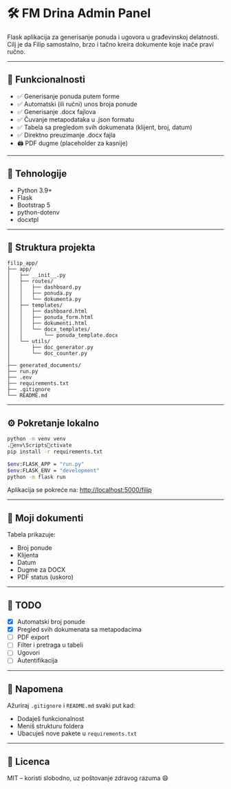 # 🛠️ FM Drina Admin Panel

Flask aplikacija za generisanje ponuda i ugovora u građevinskoj delatnosti.  
Cilj je da Filip samostalno, brzo i tačno kreira dokumente koje inače pravi ručno.

---

## 🚀 Funkcionalnosti

- ✅ Generisanje ponuda putem forme
- ✅ Automatski (ili ručni) unos broja ponude
- ✅ Generisanje .docx fajlova
- ✅ Čuvanje metapodataka u .json formatu
- ✅ Tabela sa pregledom svih dokumenata (klijent, broj, datum)
- ✅ Direktno preuzimanje .docx fajla
- 🖨️ PDF dugme (placeholder za kasnije)

---

## 🧱 Tehnologije

- Python 3.9+
- Flask
- Bootstrap 5
- python-dotenv
- docxtpl

---

## 📁 Struktura projekta

```
filip_app/
├── app/
│   ├── __init__.py
│   ├── routes/
│   │   ├── dashboard.py
│   │   ├── ponuda.py
│   │   └── dokumenta.py
│   ├── templates/
│   │   ├── dashboard.html
│   │   ├── ponuda_form.html
│   │   ├── dokumenti.html
│   │   └── docx_templates/
│   │       └── ponuda_template.docx
│   └── utils/
│       ├── doc_generator.py
│       └── doc_counter.py
│
├── generated_documents/
├── run.py
├── .env
├── requirements.txt
├── .gitignore
└── README.md
```

---

## ⚙️ Pokretanje lokalno

```bash
python -m venv venv
.env\Scriptsctivate
pip install -r requirements.txt

$env:FLASK_APP = "run.py"
$env:FLASK_ENV = "development"
python -m flask run
```

Aplikacija se pokreće na: [http://localhost:5000/filip](http://localhost:5000/filip)

---

## 🧾 Moji dokumenti

Tabela prikazuje:

- Broj ponude
- Klijenta
- Datum
- Dugme za DOCX
- PDF status (uskoro)

---

## 📌 TODO

- [x] Automatski broj ponude
- [x] Pregled svih dokumenata sa metapodacima
- [ ] PDF export
- [ ] Filter i pretraga u tabeli
- [ ] Ugovori
- [ ] Autentifikacija

---

## 🧠 Napomena

Ažuriraj `.gitignore` i `README.md` svaki put kad:
- Dodaješ funkcionalnost
- Meniš strukturu foldera
- Ubacuješ nove pakete u `requirements.txt`

---

## 📃 Licenca

MIT – koristi slobodno, uz poštovanje zdravog razuma 😄
